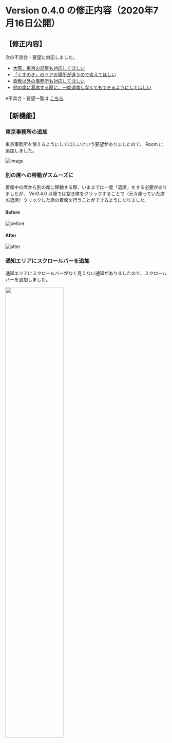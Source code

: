 # Version 0.4.0 の修正内容（2020年7月16日公開）

## 【修正内容】

次の不具合・要望に対応しました。

- [大阪、東京の部屋も対応してほしい](https://github.com/a-kodama/WFP_beta_test/blob/master/Beta-15-4.md)
- [「くすのき」のドアの場所が違うので変えてほしい](https://github.com/a-kodama/WFP_beta_test/blob/master/Beta-23.md)
- [倉敷以外の事務所も対応してほしい](https://github.com/a-kodama/WFP_beta_test/blob/master/Beta-28.md)
- [他の席に着席する際に、一度退席しなくてもできるようにしてほしい](https://github.com/a-kodama/WFP_beta_test/blob/master/Beta-25_2.md)



※不具合・要望一覧は [こちら](https://github.com/a-kodama/WFP_beta_test/blob/master/README.md)

## 【新機能】

### 東京事務所の追加

東京事務所を使えるようにしてほしいという要望がありましたので、 Room に追加しました。

![image](https://user-images.githubusercontent.com/19407009/87615042-a8b38280-c74c-11ea-9795-bfd2539aac9b.png)



### 別の席への移動がスムーズに

着席中の席から別の席に移動する際、いままでは一度「退席」をする必要がありましたが、 Ver0.4.0 以降では空き席をクリックすることで（元々座っていた席の退席）クリックした席の着席を行うことができるようになりました。



#### Before

![before](https://user-images.githubusercontent.com/19407009/87617328-3cd41880-c752-11ea-8d34-560ff5b3842a.gif)

#### After

![after](https://user-images.githubusercontent.com/19407009/87617350-452c5380-c752-11ea-9be1-7d3aaf404210.gif)



### 通知エリアにスクロールバーを追加

通知エリアにスクロールバーがなく見えない通知がありましたので、スクロールバーを追加しました。

<img src="https://user-images.githubusercontent.com/19407009/87615985-f3ce9500-c74e-11ea-8561-1220460e42cd.gif" style="width: 60%">
